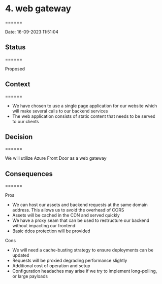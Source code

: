 
# 4. web gateway
======

Date: 16-09-2023 11:51:04

## Status
======

Proposed

## Context
======

* We have chosen to use a single page application for our website which will make several calls to our backend services
* The web application consists of static content that needs to be served to our clients

## Decision
======

We will utilize Azure Front Door as a web gateway

## Consequences
======

Pros
* We can host our assets and backend requests at the same domain address. This allows us to avoid the overhead of CORS
* Assets will be cached in the CDN and served quickly
* We have a proxy seam that can be used to restructure our backend without impacting our frontend
* Basic ddos protection will be provided

Cons
* We will need a cache-busting strategy to ensure deployments can be updated
* Requests will be proxied degrading performance slightly
* Additional cost of operation and setup
* Configuration headaches may arise if we try to implement long-polling, or large payloads
